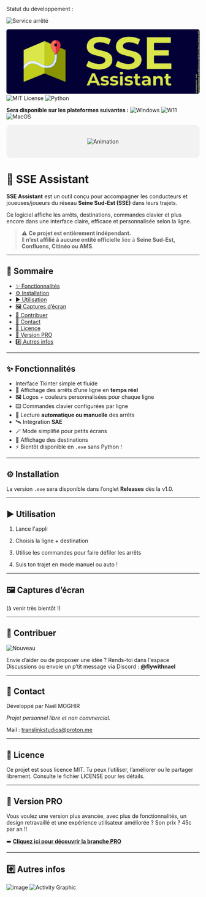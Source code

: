 Statut du développement :

![Service arrêté](https://img.shields.io/badge/Service%20arrêté-%23DC3545?style=for-the-badge&logo=github&logoColor=white)

![SSE Assistant](banner-rounded.png)  
![MIT License](https://img.shields.io/badge/MIT-green?style=for-the-badge)
![Python](https://img.shields.io/badge/Python-FFD43B?style=for-the-badge&logo=python&logoColor=blue)

**Sera disponible sur les plateformes suivantes :** 
![Windows](https://img.shields.io/badge/Windows-0078D6?style=for-the-badge&logo=windows-10&logoColor=white) ![W11](https://img.shields.io/badge/Windows_11-0078d4?style=for-the-badge&logo=windows-11&logoColor=white) ![MacOS](https://img.shields.io/badge/mac%20os-000000?style=for-the-badge&logo=apple&logoColor=white)

<div style="text-align: center; background-color: #F2F2F2; padding: 20px; border-radius: 10px;">

![Animation](https://readme-typing-svg.demolab.com?font=Poppins&pause=1000&color=DBE64A&center=true&vCenter=true&width=435&lines=Bienvenue+sur+SSE+Assistant%21;Suivi+des+trajets+en+temps+r%C3%A9el;Gestion+des+arr%C3%AAts+en+temps+r%C3%A9el;SAE+int%C3%A9gr%C3%A9)
</div>

# 🚌 SSE Assistant

**SSE Assistant** est un outil conçu pour accompagner les conducteurs et joueuses/joueurs du réseau **Seine Sud-Est (SSE)** dans leurs trajets.

Ce logiciel affiche les arrêts, destinations, commandes clavier et plus encore dans une interface claire, efficace et personnalisée selon la ligne.

> ⚠️ **Ce projet est entièrement indépendant.**  
> Il **n’est affilié à aucune entité officielle** liée à **Seine Sud-Est, Confluens, Citinéo ou AMS**.

---

## 🧠 Sommaire

- [✨ Fonctionnalités](#-fonctionnalités)
- [⚙️ Installation](#-installation)
- [▶️ Utilisation](#️-utilisation)
- [🖼️ Captures d’écran](#️-captures-décran)
- [🤝 Contribuer](#-contribuer)
- [📩 Contact](#-contact)
- [📄 Licence](#-licence)
- [🚀 Version PRO](#-version-pro)
- [#️⃣ Autres infos](#-autres-infos)

---

## ✨ Fonctionnalités

- Interface Tkinter simple et fluide
- 📍 Affichage des arrêts d’une ligne en **temps réel**
- 🖼️ Logos + couleurs personnalisées pour chaque ligne
- ⌨️ Commandes clavier configurées par ligne
- 🚦 Lecture **automatique ou manuelle** des arrêts
- 🛰️ Intégration **SAE**
- 🪄 Mode simplifié pour petits écrans
- 🎯 Affichage des destinations
- ⚡ Bientôt disponible en `.exe` sans Python !

---

## ⚙️ Installation

La version `.exe` sera disponible dans l’onglet **Releases** dès la v1.0.

---

## ▶️ Utilisation

1. Lance l'appli


2. Choisis la ligne + destination


3. Utilise les commandes pour faire défiler les arrêts


4. Suis ton trajet en mode manuel ou auto !


---

## 🖼️ Captures d’écran

(à venir très bientôt !)


---

## 🤝 Contribuer
![Nouveau](https://img.shields.io/badge/Nouveau-!-blue.svg)

Envie d’aider ou de proposer une idée ?
Rends-toi dans l'espace Discussions ou envoie un p’tit message via Discord :
**@flywithnael**

---

## 📩 Contact

Développé par Naël MOGHIR

*Projet personnel libre et non commercial.*

Mail : translinkstudios@proton.me


---

## 📄 Licence

Ce projet est sous licence MIT.
Tu peux l’utiliser, l’améliorer ou le partager librement.
Consulte le fichier LICENSE pour les détails.

---

## 🚀 Version PRO

Vous voulez une version plus avancée, avec plus de fonctionnalités, un design retravaillé et une expérience utilisateur améliorée ?
Son prix ? 45c par an !!

➡️ [**Cliquez ici pour découvrir la branche PRO**](https://github.com/flywithnael/SSE-Assistant/tree/pro)

---

## #️⃣ Autres infos

![image](https://github-readme-stats.vercel.app/api/top-langs/?username=flywithnael&theme=tokyonight)
![Activity Graphic](https://github-readme-activity-graph.vercel.app/graph?username=flywithnael&theme=tokyo-night)
